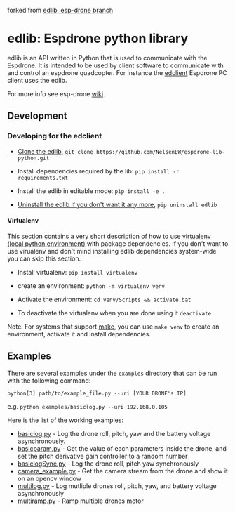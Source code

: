 forked from [edlib, esp-drone branch](https://github.com/leeebo/crazyflie-lib-python/tree/esp-drone)

# edlib: Espdrone python library

edlib is an API written in Python that is used to communicate with the Espdrone. It is intended to be used by client software to
communicate with and control an espdrone quadcopter. For instance the [edclient](https://github.com/NelsenEW/espdrone-clients) Espdrone PC client uses the edlib.

For more info see esp-drone [wiki](https://docs.espressif.com/projects/espressif-esp-drone/en/latest/index.html "Espdrone Wiki from espressif").


## Development
### Developing for the edclient
* [Clone the edlib](https://help.github.com/articles/cloning-a-repository/), 
  `git clone https://github.com/NelsenEW/espdrone-lib-python.git`
* Install dependencies required by the lib: 
  `pip install -r requirements.txt`

* Install the edlib in editable mode: `pip install -e .`
* [Uninstall the edlib if you don't want it any more](http://pip-python3.readthedocs.org/en/latest/reference/pip_uninstall.html), `pip uninstall edlib`

#### Virtualenv
This section contains a very short description of how to use [virtualenv (local python environment)](https://virtualenv.pypa.io/en/latest/) 
with package dependencies. If you don't want to use virualenv and don't mind installing edlib dependencies system-wide
you can skip this section.

* Install virtualenv: `pip install virtualenv`
* create an environment: `python -m virtualenv venv`
* Activate the environment: `cd venv/Scripts && activate.bat`


* To deactivate the virtualenv when you are done using it `deactivate`

Note: For systems that support [make](https://www.gnu.org/software/make/manual/html_node/Simple-Makefile.html), you can use `make venv` to
create an environment, activate it and install dependencies.

## Examples
There are several examples under the `examples` directory that can be run with the following command:

`python[3] path/to/example_file.py --uri [YOUR DRONE's IP]` 

e.g. `python examples/basiclog.py --uri 192.168.0.105`

Here is the list of the working examples:
* [basiclog.py](examples/basiclog.py) - Log the drone roll, pitch, yaw and the battery voltage asynchronously.
* [basicparam.py](examples/basicparam.py) - Get the value of each parameters inside the drone, and set the pitch derivative gain controller to a random number
* [basiclogSync.py](examples/basiclogSync.py) - Log the drone roll, pitch yaw synchronously
* [camera_example.py](examples/camera_example.py) - Get the camera stream from the drone and show it on an opencv window
* [multilog.py](examples/multilog.py) - Log mutliple drones roll, pitch, yaw, and battery voltage asynchronously
* [multiramp.py](examples/multiramp.py) - Ramp multiple drones motor